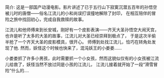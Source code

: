简介: 这是一部国产动漫电影。影片讲述了已于五行山下寂寞沉潜五百年的孙悟空被儿时的唐僧——俗名江流儿的小和尚误打误撞地解除了封印，
在相互陪伴的冒险之旅中找回初心，完成自我救赎的故事。

江流儿和他师傅来到长安城，刚好有一个皮影表演——齐天大圣孙悟空大闹天宫，也许是听了太多的大圣的故事，江流儿对大圣已经崇拜到极点了，
于是这次半偷半抢了一个齐天大圣的皮影模具，很开心。 师傅到处找江流儿，恰巧在转角处发现了他.
然而，妖怪这个时候也快来了，混沌妖王的小娄娄……

小娄娄抓了许多小男孩，此时需要抓一个小女孩，然而这貌似仅有的小女孩被江流 儿给救了，妖怪当然不放过同是小孩的江流儿，
江流儿接着就开始了一段“滑雪冒 险”什么的....
